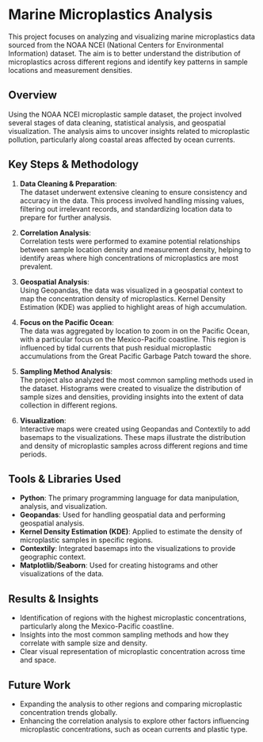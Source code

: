 # Marine Microplastics Analysis

This project focuses on analyzing and visualizing marine microplastics data sourced from the NOAA NCEI (National Centers for Environmental Information) dataset. The aim is to better understand the distribution of microplastics across different regions and identify key patterns in sample locations and measurement densities.

## Overview

Using the NOAA NCEI microplastic sample dataset, the project involved several stages of data cleaning, statistical analysis, and geospatial visualization. The analysis aims to uncover insights related to microplastic pollution, particularly along coastal areas affected by ocean currents.

## Key Steps & Methodology

1. **Data Cleaning & Preparation**:  
   The dataset underwent extensive cleaning to ensure consistency and accuracy in the data. This process involved handling missing values, filtering out irrelevant records, and standardizing location data to prepare for further analysis.

2. **Correlation Analysis**:  
   Correlation tests were performed to examine potential relationships between sample location density and measurement density, helping to identify areas where high concentrations of microplastics are most prevalent.

3. **Geospatial Analysis**:  
   Using Geopandas, the data was visualized in a geospatial context to map the concentration density of microplastics. Kernel Density Estimation (KDE) was applied to highlight areas of high accumulation.

4. **Focus on the Pacific Ocean**:  
   The data was aggregated by location to zoom in on the Pacific Ocean, with a particular focus on the Mexico-Pacific coastline. This region is influenced by tidal currents that push residual microplastic accumulations from the Great Pacific Garbage Patch toward the shore.

5. **Sampling Method Analysis**:  
   The project also analyzed the most common sampling methods used in the dataset. Histograms were created to visualize the distribution of sample sizes and densities, providing insights into the extent of data collection in different regions.

6. **Visualization**:  
   Interactive maps were created using Geopandas and Contextily to add basemaps to the visualizations. These maps illustrate the distribution and density of microplastic samples across different regions and time periods.

## Tools & Libraries Used

- **Python**: The primary programming language for data manipulation, analysis, and visualization.
- **Geopandas**: Used for handling geospatial data and performing geospatial analysis.
- **Kernel Density Estimation (KDE)**: Applied to estimate the density of microplastic samples in specific regions.
- **Contextily**: Integrated basemaps into the visualizations to provide geographic context.
- **Matplotlib/Seaborn**: Used for creating histograms and other visualizations of the data.

## Results & Insights

- Identification of regions with the highest microplastic concentrations, particularly along the Mexico-Pacific coastline.
- Insights into the most common sampling methods and how they correlate with sample size and density.
- Clear visual representation of microplastic concentration across time and space.

## Future Work

- Expanding the analysis to other regions and comparing microplastic concentration trends globally.
- Enhancing the correlation analysis to explore other factors influencing microplastic concentrations, such as ocean currents and plastic type.
